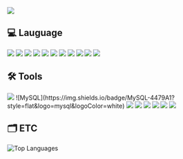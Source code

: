 <img src="https://capsule-render.vercel.app/api?type=waving&color=auto&height=170&section=header&text=tlagmlwns_Github!&fontSize=70" />

## 💻 Lauguage
<div align="left">
  <img src="https://img.shields.io/badge/C-A8B9CC?style=flat&logo=C&logoColor=white"/>
  <img src="https://img.shields.io/badge/C++-00599C?style=flat&logo=C++&logoColor=white"/>
  <img src="https://img.shields.io/badge/C Sharp-512BD4?style=flat&logo=C Sharp&logoColor=white"/>
  <img src="https://img.shields.io/badge/Java-007396?style=flat&logo=Java&logoColor=white" />
  <img src="https://img.shields.io/badge/HTML5-E34F26?style=flat&logo=HTML5&logoColor=white" />
  <img src="https://img.shields.io/badge/CSS3-1572B6?style=flat&logo=CSS3&logoColor=white" />
  <img src="https://img.shields.io/badge/Python-3776AB?style=flat&logo=Python&logoColor=white" />
  <img src="https://img.shields.io/badge/Raspberrypi-A22846?style=flat&logo=raspberrypi&logoColor=white" />
  <img src="https://img.shields.io/badge/JavaScript-F7DF1E?style=flat&logo=JavaScript&logoColor=white" />
  <img src="https://img.shields.io/badge/R-276DC3?style=flat&logo=r&logoColor=white" />
  <img src="https://img.shields.io/badge/MySQL-4479A1?style=flat&logo=MySQL&logoColor=white" />
</div>

## 🛠️ Tools
<div align="left">
  <img src="https://img.shields.io/badge/VisualStudio-5C2D91?style=flat&logo=visualstudio&logoColor=white" />
![MySQL](https://img.shields.io/badge/MySQL-4479A1?style=flat&logo=mysql&logoColor=white)
  <img src="https://img.shields.io/badge/Flask-000000?style=flat&logo=Flask&logoColor=white" />
  <img src="https://img.shields.io/badge/VScode-007ACC?style=flat&logo=visualstudiocode&logoColor=white" />
  <img src="https://img.shields.io/badge/Android Studio-3DDC84?style=flat&logo=Android Studio&logoColor=white"/>
  <img src="https://img.shields.io/badge/OpenCV-5C3EE8?style=flat&logo=opencv&logoColor=white" />
  <img src="https://img.shields.io/badge/Vmware-607078?style=flat&logo=vmware&logoColor=white" />
  <img src="https://img.shields.io/badge/realVNC-00599C?style=flat&logo=realVNC&logoColor=white"/>   
</div>

## 🗂️ ETC
![Top Languages](https://github-readme-stats.vercel.app/api/top-langs/?username=ibamin&layout=compact)

